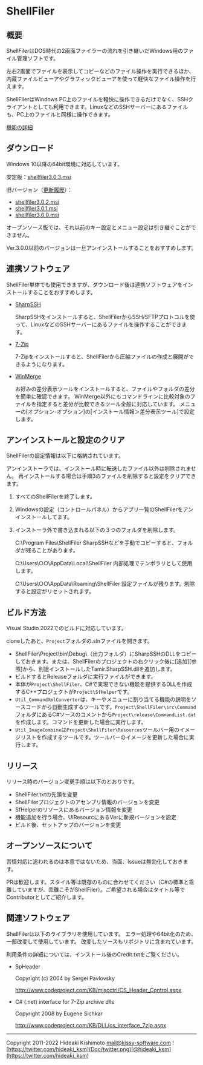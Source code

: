 ﻿# ShellFiler

## 概要

ShellFilerはDOS時代の2画面ファイラーの流れを引き継いだWindows用のファイル管理ソフトです。

左右2画面でファイルを表示してコピーなどのファイル操作を実行できるほか、内蔵ファイルビューアやグラフィックビューアを使って軽快なファイル操作を行えます。

ShellFilerはWindows PC上のファイルを軽快に操作できるだけでなく、SSHクライアントとしても利用できます。LinuxなどのSSHサーバーにあるファイルも、PC上のファイルと同様に操作できます。

[機能の詳細](Doc/README.md)

## ダウンロード

Windows 10以降の64bit環境に対応しています。

安定版：[shellfiler3.0.3.msi](https://github.com/hideakiksm/shellfiler-release/raw/main/release/shellfiler3.0.3.msi)

旧バージョン（[更新履歴](Doc/history.md)）：

* [shellfiler3.0.2.msi](https://github.com/hideakiksm/shellfiler-release/raw/main/release/shellfiler3.0.2.msi)
* [shellfiler3.0.1.msi](https://github.com/hideakiksm/shellfiler-release/raw/main/release/shellfiler3.0.1.msi)
* [shellfiler3.0.0.msi](https://github.com/hideakiksm/shellfiler-release/raw/main/release/shellfiler3.0.0.msi)

オープンソース版では、それ以前のキー設定とメニュー設定は引き継ぐことができません。

Ver.3.0.0以前のバージョンは一旦アンインストールすることをおすすめします。

## 連携ソフトウェア

ShellFiler単体でも使用できますが、ダウンロード後は連携ソフトウェアをインストールすることをおすすめします。

* [SharpSSH](https://ja.osdn.net/projects/sfnet_sharpssh/)

    SharpSSHをインストールすると、ShellFilerからSSH/SFTPプロトコルを使って、LinuxなどのSSHサーバーにあるファイルを操作することができます。

* [7-Zip](https://sevenzip.osdn.jp/)

    7-Zipをインストールすると、ShellFilerから圧縮ファイルの作成と展開ができるようになります。

* [WinMerge](https://winmerge.org/?lang=ja)

    お好みの差分表示ツールをインストールすると、ファイルやフォルダの差分を簡単に確認できます。
    WinMerge以外にもコマンドラインに比較対象のファイルを指定すると差分が比較できるツール全般に対応しています。
    メニューの[オプション-オプション]の[インストール情報＞差分表示ツール]で設定します。

## アンインストールと設定のクリア

ShellFilerの設定情報は以下に格納されています。

アンインストーラでは、インストール時に転送したファイル以外は削除されません。
再インストールする場合は手順3のファイルを削除すると設定をクリアできます。

1. すべてのShellFilerを終了します。

2. Windowsの設定（コントロールパネル）からアプリ一覧のShellFilerをアンインストールしてます。

3. インストーラ外で書き込まれる以下の３つのフォルダを削除します。

   C:\Program Files\ShellFiler
   SharpSSHなどを手動でコピーすると、フォルダが残ることがあります。

   C:\Users\○○\AppData\Local\ShellFiler
    内部処理でテンポラリとして使用します。

   C:\Users\○○\AppData\Roaming\ShellFiler
   設定ファイルが残ります。削除すると設定がリセットされます。

## ビルド方法

Visual Studio 2022でのビルドに対応しています。

cloneしたあと、`Project`フォルダの.slnファイルを開きます。

* ShellFiler\Project\bin\Debug\（出力フォルダ）にSharpSSHのDLLをコピーしておきます。または、ShellFilerのプロジェクトの右クリック後に[追加][参照]から、別途インストールしたTamir.SharpSSH.dllを追加します。
* ビルドするとReleaseフォルダに実行ファイルができます。
* 本体が`Project\ShellFiler`、C#で実現できない機能を提供するDLLを作成するC++プロジェクトが`Project\SfHelper`です。
* `Util_CommandXmlConverter`は、キーやメニューに割り当てる機能の説明をソースコードから自動生成するツールです。`Project\ShellFiler\src\Command`フォルダにあるC#ソースのコメントから`Project\release\CommandList.dat`を作成します。コマンドを更新した場合に実行します。
* `Util_ImageCombine`は`Project\ShellFiler\Resources`ツールバー用のイメージリストを作成するツールです。ツールバーのイメージを更新した場合に実行します。

## リリース

リリース時のバージョン変更手順は以下のとおりです。

* ShellFiler.txtの先頭を変更
* ShellFilerプロジェクトのアセンブリ情報のバージョンを変更
* SfHelperのリソースにあるバージョン情報を変更
* 機能追加を行う場合、UIResourcにあるVerに新規バージョンを設定
* ビルド後、セットアップのバージョンを変更

## オープンソースについて

苦情対応に追われるのは本意ではないため、当面、Issueは無効化しておきます。

PRは歓迎します。スタイル等は既存のものに合わせてください（C#の標準と乖離していますが、乖離こそがShellFiler）。ご希望される場合はタイトル等でContributorとしてご紹介します。

## 関連ソフトウェア

ShellFilerは以下のライブラリを使用しています。
エラー処理や64bit化のため、一部改変して使用しています。
改変したソースもリポジトリに含まれています。

利用条件の詳細については、インストール後のCredit.txtをご覧ください。

- SpHeader

  Copyright (c) 2004 by Sergei Pavlovsky

  http://www.codeproject.com/KB/miscctrl/CS_Header_Control.aspx

- C# (.net) interface for 7-Zip archive dlls

  Copyright 2008 by Eugene Sichkar

  http://www.codeproject.com/KB/DLL/cs_interface_7zip.aspx

---

Copyright 2011-2022 Hideaki Kishimoto
mail@kissy-software.com
![https://twitter.com/hideaki_ksm](Doc/twitter.png)[@hideaki_ksm](https://twitter.com/hideaki_ksm)

